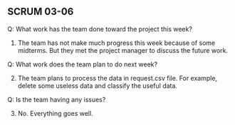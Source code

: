 ## SCRUM 03-06

Q: What work has the team done toward the project this week?

1. The team has not make much progress this week because of some midterms. But they met the project manager to discuss the future work.

Q: What work does the team plan to do next week?

2. The team plans to process the data in request.csv file. For example, delete some useless data and classify the useful data.

Q: Is the team having any issues?

3. No. Everything goes well.
